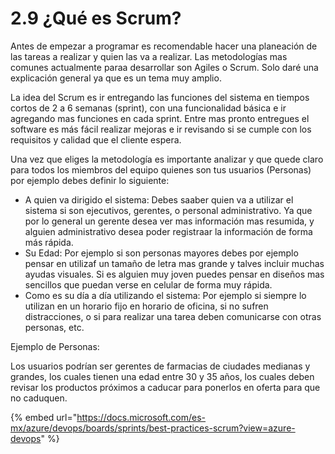 # 2.9 ¿Qué es Scrum?

Antes de empezar a programar es recomendable hacer una planeación de las tareas a realizar y quien las va a realizar. Las metodologías mas comunes actualmente paraa desarrollar son Agiles o Scrum. Solo daré una explicación general ya que es un tema muy amplio.

La idea del Scrum es ir entregando las funciones del sistema en tiempos cortos de 2 a 6 semanas \(sprint\), con una funcionalidad básica e ir agregando mas funciones en cada sprint. Entre mas pronto entregues el software es más fácil realizar mejoras e ir revisando si se cumple con los requisitos y calidad que el cliente espera. 

Una vez que eliges la metodología es importante analizar y que quede claro para todos los miembros del equipo quienes son tus usuarios \(Personas\) por ejemplo debes definir lo siguiente:

* A quien va dirigido el sistema: Debes saaber quien va a utilizar el sistema si son ejecutivos, gerentes, o personal administrativo. Ya que por lo general un gerente desea ver mas información mas resumida, y alguien administrativo desea poder registraar la información de forma más rápida.
* Su Edad: Por ejemplo si son personas mayores debes por ejemplo pensar en utilizaf un tamaño de letra mas grande y talves incluir muchas ayudas visuales.  Si es alguien muy joven puedes  pensar en diseños mas sencillos que puedan verse en celular de forma muy rápida.
* Como es su día a día utilizando el sistema: Por ejemplo si siempre lo utilizan en un horario fijo en horario de oficina, si no sufren distracciones, o si para realizar una tarea deben comunicarse con otras personas, etc. 

Ejemplo de Personas:

Los usuarios podrían ser gerentes de farmacias de ciudades medianas y grandes, los cuales tienen una edad entre 30 y 35 años, los cuales deben revisar los productos próximos a caducar para ponerlos en oferta para que no caduquen.



{% embed url="https://docs.microsoft.com/es-mx/azure/devops/boards/sprints/best-practices-scrum?view=azure-devops" %}


